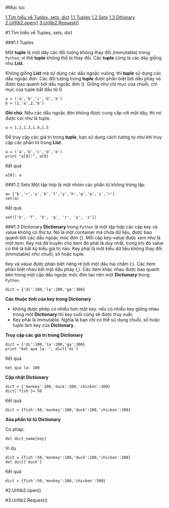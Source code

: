 #Mục lục

[1.Tìm hiểu về Tuples, sets, dict](#1)
[1.1 Tuples](#1.1)
[1.2 Sets](#1.2)
[1.3 Ditionary](#1.3)
[2.Urllib2.open()](#2)
[3.Urllib2.Request()](#3)

<a name="1"></a>

#1.Tìm hiểu về Tuples, sets, dict

<a name="1.1"></a>

###1.1 Tuples

Một **tuple** là một dãy các đối tượng không thay đổi (immutable) trong `Python`, vì thế **tuple** không thể bị thay đổi. Các **tuple** cũng là các dãy giống như **List**.

Không giống **List** mà sử dụng các dấu ngoặc vuông, thì **tuple** sử dụng các dấu ngoặc đơn. Các đối tượng trong **tuple** được phân biệt bởi dấu phảy và được bao quanh bởi dấu ngoặc đơn (). Giống như chỉ mục của chuỗi, chỉ mục của tuple bắt đầu từ 0.

    a = ('a','b','c','d','e')
    b = (1,'a',2,'b')

**Ghi chú**: Nếu các dấu ngoặc đơn không được cung cấp với một dãy, thì nó được coi như là tuple.

    a = 1.2,1.3,1.4,1.5

Để truy cập các giá trị trong **tuple**, bạn sử dụng cách tương tự như khi truy cập các phần tử trong **List**.
    
    a = ('a','b','c','d','e')
    print "a[0]:", a[0]

Kết quả

    a[0]: a

<a name="1.2"></a>

###1.2 Sets
Một tập hợp là một nhóm các phần tử không trùng lặp.

    a= ['b','r','y','b','f','y','h','q','q','z','r']
    set(a)

Kết quả

    set(['b', 'f', 'h', 'q', 'r', 'y', 'z'])

<a name="1.3"></a>

###1.3 Dictionary
**Dictionary** trong `Python` là một tập hợp các cặp key và value không có thứ tự. Nó là một container mà chứa dữ liệu, được bao quanh bởi các dấu ngoặc móc đơn {}. Mỗi cặp key-value được xem như là một item. Key mà đã truyền cho item đó phải là duy nhất, trong khi đó value có thể là bất kỳ kiểu giá trị nào. Key phải là một kiểu dữ liệu không thay đổi (immutable) như chuỗi, số hoặc tuple.

Key và value được phân biệt riêng rẽ bởi một dấu hai chấm (:). Các item phân biệt nhau bởi một dấu phảy (,). Các item khác nhau được bao quanh bên trong một cặp dấu ngoặc móc đơn tạo nên một **Dictionary** trong `Python`.

    dict = {'di':100,'la':200,'ga':300}

**Các thuộc tính của key trong Dictionary**
- không được phép có nhiều hơn một key. nếu có nhiều key giống nhau trong một **Dictionary** thì key cuối cùng sẽ được truy xuất.
- Key phải là immutable. Nghĩa là bạn chỉ có thể sử dụng chuỗi, số hoặc tuple làm key của **Dictionary**.

**Truy cập các giá trị trong Dictionary**

    dict = {'di':100,'la':200,'ga':300}
    print "ket qua la: ", dict['di']

Kết quả 
    
    ket qua la: 100

**Cập nhật Dictionary**

    dict = {'monkey':100,'duck':200,'chicken':300}
    dict['fish']= 50

Kết quả

    dict = {fish':50,'monkey':100,'duck':200,'chicken':300}

**Xóa phần tử từ Dictionary**

Cú pháp:
    
    del dict_name[key]

Ví dụ
    
    dict = {fish':50,'monkey':100,'duck':200,'chicken':300}
    del dict['duck']

Kết quả

    dict = {fish':50,'monkey':100,'chicken':300}

<a name="2"></a>

#2.Urllib2.open()


<a name="3"></a>

#3.Urllib2.Request()
